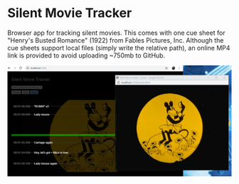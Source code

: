# Silent Movie Tracker

Browser app for tracking silent movies. This comes with one cue sheet for
"Henry's Busted Romance" (1922) from Fables Pictures, Inc. Although the cue
sheets support local files (simply write the relative path), an online MP4
link is provided to avoid uploading ~750mb to GitHub.

![Screenshot](/screenshots/hbr.jpg?raw=true "Henry's Busted Romance")
